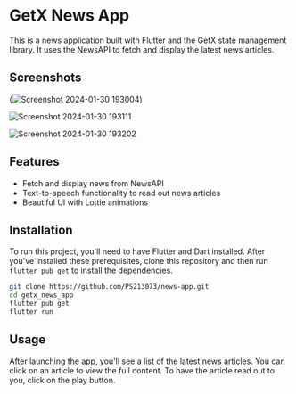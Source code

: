 # GetX News App

This is a news application built with Flutter and the GetX state management library. It uses the NewsAPI to fetch and display the latest news articles.

## Screenshots

(![Screenshot 2024-01-30 193004](https://github.com/PS213073/news-app/assets/107118950/fd456a1d-bb3b-4b19-8c1d-86cfa62d540e))

![Screenshot 2024-01-30 193111](https://github.com/PS213073/news-app/assets/107118950/92479ef0-a3c4-469e-8b91-f01b975b3bc0)

![Screenshot 2024-01-30 193202](https://github.com/PS213073/news-app/assets/107118950/ea71d937-1290-4e7d-8ce5-1d7c98e7454a)

## Features

- Fetch and display news from NewsAPI
- Text-to-speech functionality to read out news articles
- Beautiful UI with Lottie animations

## Installation

To run this project, you'll need to have Flutter and Dart installed. After you've installed these prerequisites, clone this repository and then run `flutter pub get` to install the dependencies.

```bash
git clone https://github.com/PS213073/news-app.git
cd getx_news_app
flutter pub get
flutter run

```

## Usage

After launching the app, you'll see a list of the latest news articles. You can click on an article to view the full content. To have the article read out to you, click on the play button.






